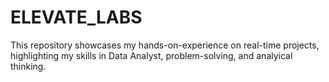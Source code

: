 # ELEVATE_LABS
This repository showcases my hands-on-experience on real-time projects, highlighting my skills in Data Analyst, problem-solving, and analyical thinking.
